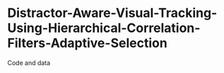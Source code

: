 # Distractor-Aware-Visual-Tracking-Using-Hierarchical-Correlation-Filters-Adaptive-Selection
Code and data

